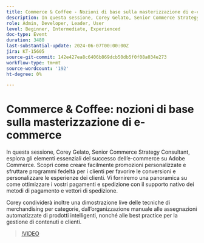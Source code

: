 ```yaml
---
title: Commerce & Coffee - Nozioni di base sulla masterizzazione di e-commerce
description: In questa sessione, Corey Gelato, Senior Commerce Strategy Consultant, esplora gli elementi essenziali del successo dell’e-commerce su Adobe Commerce. Scopri come creare facilmente promozioni personalizzate e sfruttare programmi fedeltà per i clienti per favorire le conversioni e personalizzare le esperienze dei clienti. Vi forniremo una panoramica su come ottimizzare i vostri pagamenti e spedizione con il supporto nativo dei metodi di pagamento e vettori di spedizione. Corey condividerà inoltre una dimostrazione live delle tecniche di merchandising per categorie, dall’organizzazione manuale alle assegnazioni automatizzate di prodotti intelligenti, nonché alle best practice per la gestione di contenuti e clienti.
role: Admin, Developer, Leader, User
level: Beginner, Intermediate, Experienced
doc-type: Event
duration: 3480
last-substantial-update: 2024-06-07T00:00:00Z
jira: KT-15605
source-git-commit: 142e427ea8c6406b869dcb50db5f0f08a034e273
workflow-type: tm+mt
source-wordcount: '192'
ht-degree: 0%

---
```



# Commerce &amp; Coffee: nozioni di base sulla masterizzazione di e-commerce

In questa sessione, Corey Gelato, Senior Commerce Strategy Consultant, esplora gli elementi essenziali del successo dell’e-commerce su Adobe Commerce. Scopri come creare facilmente promozioni personalizzate e sfruttare programmi fedeltà per i clienti per favorire le conversioni e personalizzare le esperienze dei clienti. Vi forniremo una panoramica su come ottimizzare i vostri pagamenti e spedizione con il supporto nativo dei metodi di pagamento e vettori di spedizione.

Corey condividerà inoltre una dimostrazione live delle tecniche di merchandising per categorie, dall’organizzazione manuale alle assegnazioni automatizzate di prodotti intelligenti, nonché alle best practice per la gestione di contenuti e clienti.

>[!VIDEO](https://video.tv.adobe.com/v/3429437/?learn=on)

